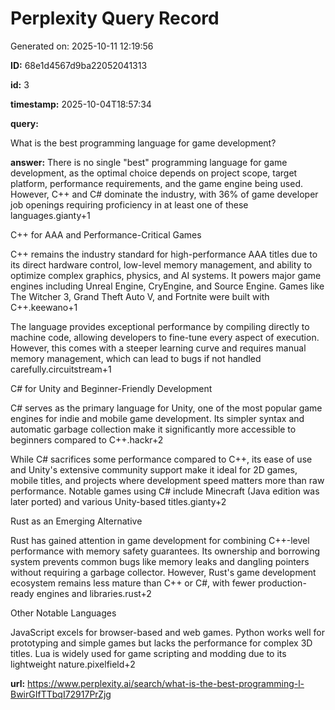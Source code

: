 # Perplexity Query Record

Generated on: 2025-10-11 12:19:56

**ID:** 68e1d4567d9ba22052041313

**id:** 3

**timestamp:** 2025-10-04T18:57:34

**query:**

What is the best programming language for game development?

**answer:** There is no single "best" programming language for game development, as the optimal choice depends on project scope, target platform, performance requirements, and the game engine being used. However, C++ and C# dominate the industry, with 36% of game developer job openings requiring proficiency in at least one of these languages.gianty+1

C++ for AAA and Performance-Critical Games

C++ remains the industry standard for high-performance AAA titles due to its direct hardware control, low-level memory management, and ability to optimize complex graphics, physics, and AI systems. It powers major game engines including Unreal Engine, CryEngine, and Source Engine. Games like The Witcher 3, Grand Theft Auto V, and Fortnite were built with C++.keewano+1

The language provides exceptional performance by compiling directly to machine code, allowing developers to fine-tune every aspect of execution. However, this comes with a steeper learning curve and requires manual memory management, which can lead to bugs if not handled carefully.circuitstream+1

C# for Unity and Beginner-Friendly Development

C# serves as the primary language for Unity, one of the most popular game engines for indie and mobile game development. Its simpler syntax and automatic garbage collection make it significantly more accessible to beginners compared to C++.hackr+2

While C# sacrifices some performance compared to C++, its ease of use and Unity's extensive community support make it ideal for 2D games, mobile titles, and projects where development speed matters more than raw performance. Notable games using C# include Minecraft (Java edition was later ported) and various Unity-based titles.gianty+2

Rust as an Emerging Alternative

Rust has gained attention in game development for combining C++-level performance with memory safety guarantees. Its ownership and borrowing system prevents common bugs like memory leaks and dangling pointers without requiring a garbage collector. However, Rust's game development ecosystem remains less mature than C++ or C#, with fewer production-ready engines and libraries.rust+2

Other Notable Languages

JavaScript excels for browser-based and web games. Python works well for prototyping and simple games but lacks the performance for complex 3D titles. Lua is widely used for game scripting and modding due to its lightweight nature.pixelfield+2

**url:** https://www.perplexity.ai/search/what-is-the-best-programming-l-BwirGIfTTbqI72917PrZjg

